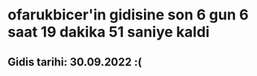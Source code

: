 # ofarukbicer'in gidisine son 6 gun 6 saat 19 dakika 51 saniye kaldi

## Gidis tarihi: 30.09.2022 :(